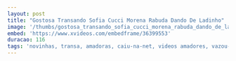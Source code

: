 ```yaml
---
layout: post
title: "Gostosa Transando Sofia Cucci Morena Rabuda Dando De Ladinho"
image: '/thumbs/gostosa_transando_sofia_cucci_morena_rabuda_dando_de_ladinho.jpg'
embed: 'https://www.xvideos.com/embedframe/36399553'
duracao: 116
tags: 'novinhas, transa, amadoras, caiu-na-net, videos amadores, vazou-na-net novinhas-amadoras so-novinhas fotos-amadoras so-caseiras caiu-na-net-fotos'
---
```

